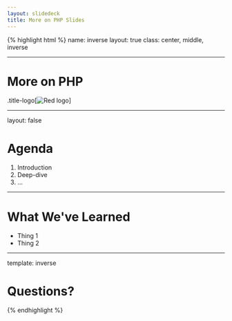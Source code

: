 ```yaml
---
layout: slidedeck
title: More on PHP Slides
---
```


{% highlight html %}
name: inverse
layout: true
class: center, middle, inverse

---

# More on PHP

.title-logo[![Red logo](/public/img/red-logo-white.svg)]

---
layout: false

# Agenda

1. Introduction
2. Deep-dive
3. ...

---

# What We've Learned

- Thing 1
- Thing 2

---
template: inverse

# Questions?

{% endhighlight %}
